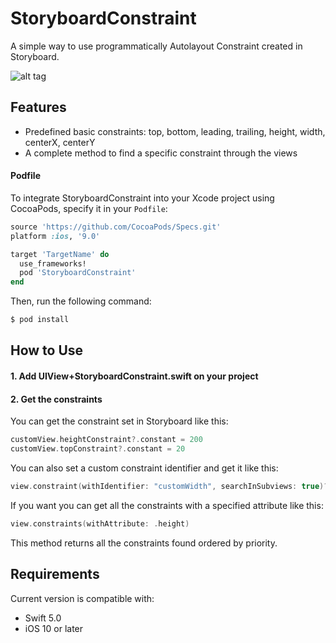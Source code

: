 # StoryboardConstraint
A simple way to use programmatically Autolayout Constraint created in Storyboard.

![alt tag](https://raw.githubusercontent.com/dimix/StoryboardConstraint/master/readme-images/demo.gif)

## Features
- Predefined basic constraints: top, bottom, leading, trailing, height, width, centerX, centerY
- A complete method to find a specific constraint through the views

#### Podfile

To integrate StoryboardConstraint into your Xcode project using CocoaPods, specify it in your `Podfile`:

```ruby
source 'https://github.com/CocoaPods/Specs.git'
platform :ios, '9.0'

target 'TargetName' do
  use_frameworks!
  pod 'StoryboardConstraint'
end
```

Then, run the following command:

```bash
$ pod install
```

## How to Use

#### 1. Add UIView+StoryboardConstraint.swift on your project
#### 2. Get the constraints

You can get the constraint set in Storyboard like this:

```swift
customView.heightConstraint?.constant = 200
customView.topConstraint?.constant = 20
```

You can also set a custom constraint identifier and get it like this:

```swift
view.constraint(withIdentifier: "customWidth", searchInSubviews: true)?.constant = 50
```

If you want you can get all the constraints with a specified attribute like this:

```swift
view.constraints(withAttribute: .height)
```
This method returns all the constraints found ordered by priority.

## Requirements

Current version is compatible with:

* Swift 5.0
* iOS 10 or later
